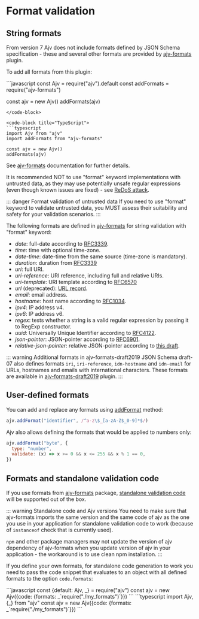 # Format validation

## String formats

From version 7 Ajv does not include formats defined by JSON Schema specification - these and several other formats are provided by [ajv-formats](https://github.com/ajv-validator/ajv-formats) plugin.

To add all formats from this plugin:

<code-group>
<code-block title="JavaScript">
```javascript
const Ajv = require("ajv").default
const addFormats = require("ajv-formats")

const ajv = new Ajv()
addFormats(ajv)
```
</code-block>

<code-block title="TypeScript">
```typescript
import Ajv from "ajv"
import addFormats from "ajv-formats"

const ajv = new Ajv()
addFormats(ajv)
```
</code-block>
</code-group>

See [ajv-formats](https://github.com/ajv-validator/ajv-formats) documentation for further details.

It is recommended NOT to use "format" keyword implementations with untrusted data, as they may use potentially unsafe regular expressions (even though known issues are fixed) - see [ReDoS attack](./security.md#redos-attack).

::: danger Format validation of untrusted data
If you need to use "format" keyword to validate untrusted data, you MUST assess their suitability and safety for your validation scenarios.
:::

The following formats are defined in [ajv-formats](https://github.com/ajv-validator/ajv-formats) for string validation with "format" keyword:

- _date_: full-date according to [RFC3339](http://tools.ietf.org/html/rfc3339#section-5.6).
- _time_: time with optional time-zone.
- _date-time_: date-time from the same source (time-zone is mandatory).
- _duration_: duration from [RFC3339](https://tools.ietf.org/html/rfc3339#appendix-A)
- _uri_: full URI.
- _uri-reference_: URI reference, including full and relative URIs.
- _uri-template_: URI template according to [RFC6570](https://datatracker.ietf.org/doc/rfc6570/)
- _url_ (deprecated): [URL record](https://url.spec.whatwg.org/#concept-url).
- _email_: email address.
- _hostname_: host name according to [RFC1034](http://tools.ietf.org/html/rfc1034#section-3.5).
- _ipv4_: IP address v4.
- _ipv6_: IP address v6.
- _regex_: tests whether a string is a valid regular expression by passing it to RegExp constructor.
- _uuid_: Universally Unique Identifier according to [RFC4122](https://datatracker.ietf.org/doc/rfc4122/).
- _json-pointer_: JSON-pointer according to [RFC6901](https://datatracker.ietf.org/doc/rfc6901/).
- _relative-json-pointer_: relative JSON-pointer according to [this draft](http://tools.ietf.org/html/draft-luff-relative-json-pointer-00).

::: warning Additional formats in ajv-formats-draft2019
JSON Schema draft-07 also defines formats `iri`, `iri-reference`, `idn-hostname` and `idn-email` for URLs, hostnames and emails with international characters. These formats are available in [ajv-formats-draft2019](https://github.com/luzlab/ajv-formats-draft2019) plugin.
:::

## User-defined formats

You can add and replace any formats using [addFormat](./api.md#api-addformat) method:

```javascript
ajv.addFormat("identifier", /^a-z\$_[a-zA-Z$_0-9]*$/)
```

Ajv also allows defining the formats that would be applied to numbers only:

```javascript
ajv.addFormat("byte", {
  type: "number",
  validate: (x) => x >= 0 && x <= 255 && x % 1 == 0,
})
```

## Formats and standalone validation code

If you use formats from [ajv-formats](https://github.com/ajv-validator/ajv-formats) package, [standalone validation code](../standalone) will be supported out of the box.

::: warning Standalone code and Ajv versions
You need to make sure that ajv-formats imports the same version and the same code of ajv as the one you use in your application for standalone validation code to work (because of `instanceof` check that is currently used).

`npm` and other package managers may not update the version of ajv dependency of ajv-formats when you update version of ajv in your application - the workaround is to use clean npm installation.
:::

If you define your own formats, for standalone code generation to work you need to pass the code snippet that evaluates to an object with all defined formats to the option `code.formats`:

<code-group>
<code-block title="JavaScript">
```javascript
const {default: Ajv, _} = require("ajv")
const ajv = new Ajv({code: {formats: _`require("./my_formats")`}})
```
</code-block>

<code-block title="TypeScript">
```typescript
import Ajv, {_} from "ajv"
const ajv = new Ajv({code: {formats: _`require("./my_formats")`}})
```
</code-block>
</code-group>
